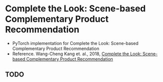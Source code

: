 # Complete the Look: Scene-based Complementary Product Recommendation
- PyTorch implementation for Complete the Look: Scene-based Complementary Product Recommendation
- Reference. Wang-Cheng Kang et. al., 2018, [Complete the Look: Scene-based Complementary Product Recommendation](https://arxiv.org/abs/1812.01748)



## TODO
